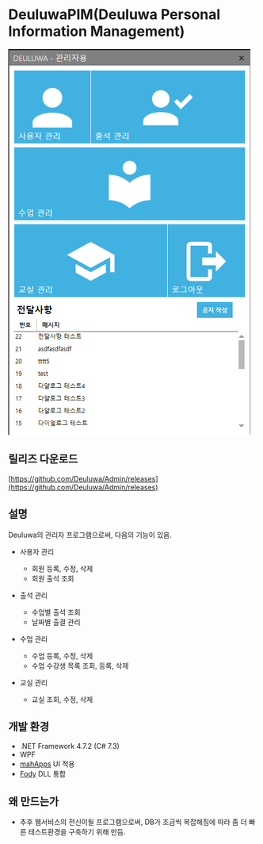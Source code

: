 # DeuluwaPIM(Deuluwa Personal Information Management)
![](https://github.com/Deuluwa/Admin/blob/master/screenshot.jpg?raw=true)

## 릴리즈 다운로드
[https://github.com/Deuluwa/Admin/releases](https://github.com/Deuluwa/Admin/releases)

## 설명
Deuluwa의 관리자 프로그램으로써, 다음의 기능이 있음.
* 사용자 관리
  * 회원 등록, 수정, 삭제
  * 회원 출석 조회

* 출석 관리
  * 수업별 출석 조회
  * 날짜별 출결 관리

* 수업 관리
  * 수업 등록, 수정, 삭제
  * 수업 수강생 목록 조회, 등록, 삭제

* 교실 관리
  * 교실 조회, 수정, 삭제

## 개발 환경
* .NET Framework 4.7.2 (C# 7.3)
* WPF
* [mahApps](https://mahapps.com/) UI 적용
* [Fody](https://github.com/Fody/Fody) DLL 통합

## 왜 만드는가
* 추후 웹서비스의 전신이될 프로그램으로써, DB가 조금씩 복잡해짐에 따라 좀 더 빠른 테스트환경을 구축하기 위해 만듬.